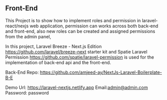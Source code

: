 ## Front-End

This Project is to show how to implement roles and permission in laravel-react/nexjs web application, permission can works across both back-end and front-end, also new roles can be created and assigned permissions from the admin panel,

In this project, Laravel Breeze - Next.js Edition https://github.com/laravel/breeze-next starter kit and Spatie Laravel Permission https://github.com/spatie/laravel-permission is used for the implementation of back-end api and the front-end.

Back-End Repo: https://github.com/amjeed-ay/NextJs-Laravel-Boilerplate-B-E

Demo Url: https://laravel-nextjs.netlify.app Email:admin@admin.com Password: password

